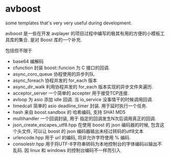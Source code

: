 avboost
=======

some templates that's very very useful during development.

avboost 是一些在开发 avplayer 的项目过程中编写的极其有用的方便的小模板工具库的集合. 是对 Boost 库的一个补充.

包括但不限于


*    base64 编解码
*    cfunction 封装 boost::funcion 为 C 接口的回调.
*    async_coro_queue 协程使用的异步列队.
*    async_foreach 协程并发的 for_each 版本
*    async_dir_walk 利用协程并发的 for_each 版本实现的异步文件夹遍历.
*    acceptor_server 一个简单的 accepter 用于接受TCP连接.
*    avloop 为 asio 添加 idle 回调. 当 io_service 没事情干的时候调用回调.
*    timedcall 简单的 asio  deadline_timer 封装. 用于延时执行一个任务.
*    hash 来自 boost.sandbox 的 哈希编码, 支持 SHA1 MD5
*    multihandler 一个回调封装, 用于 指定的回调发生N次后调用真正的回调.
*    json_create_escapes_utf8.hpp 在使用 boost 的 json 编码器的时候, 包含这个头文件, 可以让 boost 的 json 编码器输出未经过转码的utf8文本
*    urlencode.hpp 用于 url 的编码, 将非允许字符使用 % 编码.
*    consolestr.hpp 用于将UTF-8字符串转码为本地控制台的字体编码以输出不乱码. 因 linux 和 windows 的控制台编码不一样而引入
    
  

